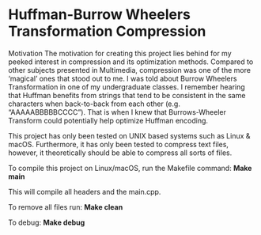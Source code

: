 # Huffman-Burrow Wheelers Transformation Compression
Motivation
The motivation for creating this project lies behind for my peeked interest in compression and its optimization methods. Compared to other subjects presented in Multimedia, compression was one of the more ‘magical’ ones that stood out to me. I was told about Burrow Wheelers Transformation in one of my undergraduate classes. I remember hearing that Huffman benefits from strings that tend to be consistent in the same characters when back-to-back from each other (e.g. “AAAAABBBBBCCCC”). That is when I knew that Burrows-Wheeler Transform could potentially help optimize Huffman encoding.

This project has only been tested on UNIX based systems such as Linux & macOS. Furthermore, it has only been tested to compress text files, however, it theoretically should be able to compress all sorts of files.

To compile this project on Linux/macOS, run the Makefile command:
**Make main**

This will compile all headers and the main.cpp.

To remove all files run:
**Make clean**

To debug:
**Make debug**
